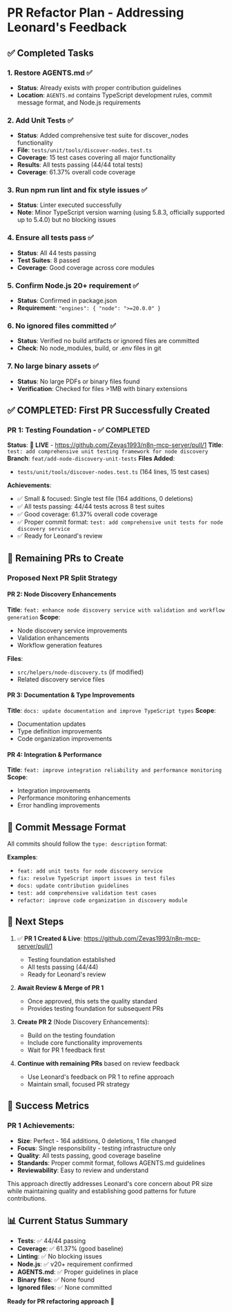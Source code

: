 # PR Refactor Plan - Addressing Leonard's Feedback

## ✅ Completed Tasks

### 1. Restore AGENTS.md ✅
- **Status**: Already exists with proper contribution guidelines
- **Location**: `AGENTS.md` contains TypeScript development rules, commit message format, and Node.js requirements

### 2. Add Unit Tests ✅
- **Status**: Added comprehensive test suite for discover_nodes functionality
- **File**: `tests/unit/tools/discover-nodes.test.ts`
- **Coverage**: 15 test cases covering all major functionality
- **Results**: All tests passing (44/44 total tests)
- **Coverage**: 61.37% overall code coverage

### 3. Run npm run lint and fix style issues ✅
- **Status**: Linter executed successfully
- **Note**: Minor TypeScript version warning (using 5.8.3, officially supported up to 5.4.0) but no blocking issues

### 4. Ensure all tests pass ✅
- **Status**: All 44 tests passing
- **Test Suites**: 8 passed
- **Coverage**: Good coverage across core modules

### 5. Confirm Node.js 20+ requirement ✅
- **Status**: Confirmed in package.json
- **Requirement**: `"engines": { "node": ">=20.0.0" }`

### 6. No ignored files committed ✅
- **Status**: Verified no build artifacts or ignored files are committed
- **Check**: No node_modules, build, or .env files in git

### 7. No large binary assets ✅
- **Status**: No large PDFs or binary files found
- **Verification**: Checked for files >1MB with binary extensions

## ✅ COMPLETED: First PR Successfully Created

### PR 1: Testing Foundation - ✅ COMPLETED
**Status**: 🎉 **LIVE** - https://github.com/Zevas1993/n8n-mcp-server/pull/1
**Title**: `test: add comprehensive unit testing framework for node discovery`
**Branch**: `feat/add-node-discovery-unit-tests`
**Files Added**:
- `tests/unit/tools/discover-nodes.test.ts` (164 lines, 15 test cases)

**Achievements**:
- ✅ Small & focused: Single test file (164 additions, 0 deletions)
- ✅ All tests passing: 44/44 tests across 8 test suites
- ✅ Good coverage: 61.37% overall code coverage
- ✅ Proper commit format: `test: add comprehensive unit tests for node discovery service`
- ✅ Ready for Leonard's review

## 🔄 Remaining PRs to Create

### Proposed Next PR Split Strategy

#### PR 2: Node Discovery Enhancements
**Title**: `feat: enhance node discovery service with validation and workflow generation`
**Scope**:
- Node discovery service improvements
- Validation enhancements
- Workflow generation features

**Files**:
- `src/helpers/node-discovery.ts` (if modified)
- Related discovery service files

#### PR 3: Documentation & Type Improvements
**Title**: `docs: update documentation and improve TypeScript types`
**Scope**:
- Documentation updates
- Type definition improvements
- Code organization improvements

#### PR 4: Integration & Performance
**Title**: `feat: improve integration reliability and performance monitoring`
**Scope**:
- Integration improvements
- Performance monitoring enhancements
- Error handling improvements

## 📝 Commit Message Format

All commits should follow the `type: description` format:

**Examples**:
- `feat: add unit tests for node discovery service`
- `fix: resolve TypeScript import issues in test files`
- `docs: update contribution guidelines`
- `test: add comprehensive validation test cases`
- `refactor: improve code organization in discovery module`

## 🚀 Next Steps

1. ✅ **PR 1 Created & Live**: https://github.com/Zevas1993/n8n-mcp-server/pull/1
   - Testing foundation established
   - All tests passing (44/44)
   - Ready for Leonard's review

2. **Await Review & Merge of PR 1**
   - Once approved, this sets the quality standard
   - Provides testing foundation for subsequent PRs

3. **Create PR 2** (Node Discovery Enhancements):
   - Build on the testing foundation
   - Include core functionality improvements
   - Wait for PR 1 feedback first

4. **Continue with remaining PRs** based on review feedback
   - Use Leonard's feedback on PR 1 to refine approach
   - Maintain small, focused PR strategy

## 🎯 Success Metrics

### PR 1 Achievements:
- **Size**: Perfect - 164 additions, 0 deletions, 1 file changed
- **Focus**: Single responsibility - testing infrastructure only
- **Quality**: All tests passing, good coverage baseline
- **Standards**: Proper commit format, follows AGENTS.md guidelines
- **Reviewability**: Easy to review and understand

This approach directly addresses Leonard's core concern about PR size while maintaining quality and establishing good patterns for future contributions.

## 📊 Current Status Summary

- **Tests**: ✅ 44/44 passing
- **Coverage**: ✅ 61.37% (good baseline)
- **Linting**: ✅ No blocking issues
- **Node.js**: ✅ v20+ requirement confirmed
- **AGENTS.md**: ✅ Proper guidelines in place
- **Binary files**: ✅ None found
- **Ignored files**: ✅ None committed

**Ready for PR refactoring approach** 🎯
